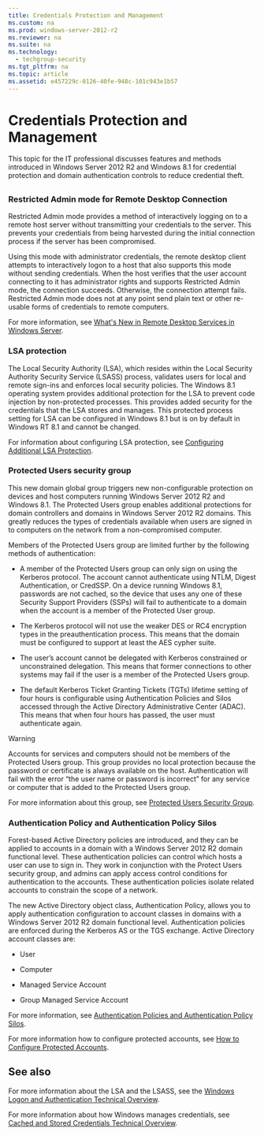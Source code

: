 ```yaml
---
title: Credentials Protection and Management
ms.custom: na
ms.prod: windows-server-2012-r2
ms.reviewer: na
ms.suite: na
ms.technology: 
  - techgroup-security
ms.tgt_pltfrm: na
ms.topic: article
ms.assetid: e457229c-0126-40fe-948c-101c943e1b57
---
```

# Credentials Protection and Management
This topic for the IT professional discusses features and methods introduced in  Windows Server 2012 R2  and Windows 8.1 for credential protection and domain authentication controls to reduce credential theft.

## <a name="BKMK_CredentialsProtectionManagement"></a>
### Restricted Admin mode for Remote Desktop Connection
Restricted Admin mode provides a method of interactively logging on to a remote host server without transmitting your credentials to the server. This prevents your credentials from being harvested during the initial connection process if the server has been compromised.

Using this mode with administrator credentials, the remote desktop client attempts to interactively logon to a host that also supports this mode without sending credentials. When the host verifies that the user account connecting to it has administrator rights and supports Restricted Admin mode, the connection succeeds. Otherwise, the connection attempt fails. Restricted Admin mode does not at any point send plain text or other re\-usable forms of credentials to remote computers.

For more information, see [What's New in Remote Desktop Services in Windows Server](What-s-New-in-Remote-Desktop-Services-in-Windows-Server.md).

### LSA protection
The Local Security Authority \(LSA\), which resides within the Local Security Authority Security Service \(LSASS\) process, validates users for local and remote sign\-ins and enforces local security policies. The Windows 8.1 operating system provides additional protection for the LSA to prevent code injection by non\-protected processes. This provides added security for the credentials that the LSA stores and manages. This protected process setting for LSA can be configured in Windows 8.1 but is on by default in Windows RT 8.1 and cannot be changed.

For information about configuring LSA protection, see [Configuring Additional LSA Protection](credentials-protection-management/manage/configuring-additional-lsa-protection.md).

### Protected Users security group
This new domain global group triggers new non\-configurable protection on devices and host computers running  Windows Server 2012 R2  and Windows 8.1. The Protected Users group enables additional protections for domain controllers and domains in  Windows Server 2012 R2  domains. This greatly reduces the types of credentials available when users are signed in to computers on the network from a non\-compromised computer.

Members of the Protected Users group are limited further by the following methods of authentication:

-   A member of the Protected Users group can only sign on using the Kerberos protocol. The account cannot authenticate using NTLM, Digest Authentication, or CredSSP. On a device running Windows 8.1, passwords are not cached, so the device that uses any one of these Security Support Providers \(SSPs\) will fail to authenticate to a domain when the account is a member of the Protected User group.

-   The Kerberos protocol will not use the weaker DES or RC4 encryption types in the preauthentication process. This means that the domain must be configured to support at least the AES cypher suite.

-   The user’s account cannot be delegated with Kerberos constrained or unconstrained delegation. This means that former connections to other systems may fail if the user is a member of the Protected Users group.

-   The default Kerberos Ticket Granting Tickets \(TGTs\) lifetime setting of four hours is configurable using Authentication Policies and Silos accessed through the Active Directory Administrative Center \(ADAC\). This means that when four hours has passed, the user must authenticate again.

> [!WARNING]
> Accounts for services and computers should not be members of the Protected Users group. This group provides no local protection because the password or certificate is always available on the host. Authentication will fail with the error “the user name or password is incorrect” for any service or computer that is added to the Protected Users group.

For more information about this group, see [Protected Users Security Group](credentials-protection-management/manage/protected-users-security-group.md).

### Authentication Policy and Authentication Policy Silos
Forest\-based Active Directory policies are introduced, and they can be applied to accounts in a domain with a  Windows Server 2012 R2  domain functional level. These authentication policies can control which hosts a user can use to sign in. They work in conjunction with the Protect Users security group, and admins can apply access control conditions for authentication to the accounts. These authentication policies isolate related accounts to constrain the scope of a network.

The new Active Directory object class, Authentication Policy, allows you to apply authentication configuration to account classes in domains with a  Windows Server 2012 R2  domain functional level. Authentication policies are enforced during the Kerberos AS or the TGS exchange. Active Directory account classes are:

-   User

-   Computer

-   Managed Service Account

-   Group Managed Service Account

For more information, see [Authentication Policies and Authentication Policy Silos](credentials-protection-management/manage/authentication-policies-authentication-policy-silos.md).

For more information how to configure protected accounts, see [How to Configure Protected Accounts](how-configure-protected-accounts.md).

## See also
For more information about the LSA and the LSASS, see the [Windows Logon and Authentication Technical Overview](http://technet.microsoft.com/library/dn169029(v=ws.10).aspx).

For more information about how Windows manages credentials, see [Cached and Stored Credentials Technical Overview](assetId:///3fdafdf0-2a80-449d-b4d2-e91dcd729717).


